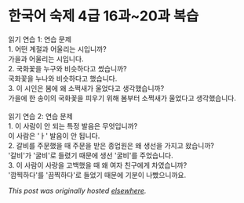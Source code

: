 # 한국어 숙제 4급 16과~20과 복습

<p>&#51069;&#44592; &#50672;&#49845; 1: &#50672;&#49845; &#47928;&#51228;<br>1. &#50612;&#46500; &#44228;&#51208;&#44284; &#50612;&#50872;&#47532;&#45716; &#49884;&#51077;&#45768;&#44620;?<br>&#44032;&#51012;&#44284; &#50612;&#50872;&#47532;&#45716; &#49884;&#51077;&#45768;&#45796;.<br>2. &#44397;&#54868;&#44867;&#51012; &#45572;&#44396;&#50752; &#48708;&#49847;&#54616;&#45796;&#44256; &#50044;&#49845;&#45768;&#44620;?<br>&#44397;&#54868;&#44867;&#51012; &#45572;&#45208;&#50752; &#48708;&#49847;&#54616;&#45796;&#44256; &#54664;&#49845;&#45768;&#45796;.<br>3. &#51060; &#49884;&#51064;&#51008; &#48388;&#50640; &#50780; &#49548;&#51789;&#49352;&#44032; &#50872;&#50632;&#45796;&#44256; &#49373;&#44033;&#54664;&#49845;&#45768;&#44620;?<br>&#44032;&#51012;&#50640; &#54620; &#49569;&#51060;&#51032; &#44397;&#54868;&#44867;&#51012; &#54588;&#50864;&#44592; &#50948;&#54644; &#48388;&#48512;&#53552; &#49548;&#51789;&#49352;&#44032; &#50872;&#50632;&#45796;&#44256; &#49373;&#44033;&#54664;&#49845;&#45768;&#45796;.<br><br>&#51069;&#44592; &#50672;&#49845; 2: &#50672;&#49845; &#47928;&#51228;<br>1. &#51060; &#49324;&#46988;&#51060; &#50504; &#46104;&#45716; &#53945;&#51221; &#48156;&#51020;&#51008; &#47924;&#50631;&#51077;&#45768;&#44620;?<br>&#51060; &#49324;&#46988;&#51008; '&#12623;' &#48156;&#51020;&#51060; &#50504; &#46121;&#45768;&#45796;.<br>2. &#44040;&#48708;&#47484; &#51452;&#47928;&#54664;&#51012; &#46412; &#51452;&#47928;&#51012; &#48155;&#51008; &#51333;&#50629;&#50896;&#51008; &#50780; &#49373;&#49440;&#51012; &#44032;&#51648;&#44256; &#50772;&#49845;&#45768;&#44620;?<br>'&#44040;&#48708;'&#44032; '&#44404;&#48708;'&#47196; &#46308;&#47160;&#44592; &#46412;&#47928;&#50640; &#49373;&#49440; '&#44404;&#48708;'&#47484; &#51452;&#50632;&#49845;&#45768;&#45796;.<br>3. &#51060; &#49324;&#46988;&#51060; &#49324;&#46993;&#51012; &#44256;&#48177;&#54664;&#51012; &#46412; &#50780; &#50668;&#51088; &#52828;&#44396;&#50640;&#44172; &#52264;&#50688;&#49845;&#45768;&#44620;?<br>'&#44636;&#52237;&#54616;&#45796;'&#47484; '&#45140;&#52237;&#54616;&#45796;'&#47196; &#46308;&#50632;&#44592; &#46412;&#47928;&#50640; &#44592;&#48516;&#51060; &#45208;&#48756;&#51004;&#45768;&#44620;&#50836;.</p>


*This post was originally hosted [elsewhere](http://planspace.blogspot.com/2009/07/4-1620.html).*
